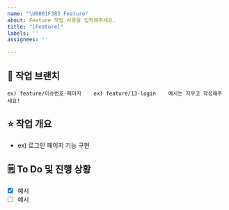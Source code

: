 ```yaml
---
name: "\U0001F383 Feature"
about: Feature 작업 사항을 입력해주세요.
title: "[Feature]"
labels: ''
assignees: ''

---
```


## 🌸 작업 브랜치
`
ex) feature/이슈번호-페이지   
ex) feature/13-login   
예시는 지우고 작성해주세요!
`
   
## ⭐ 작업 개요
- ex) 로그인 페이지 기능 구현
   
## 🗒️ To Do 및 진행 상황
- [x] 예시
- [ ] 예시
